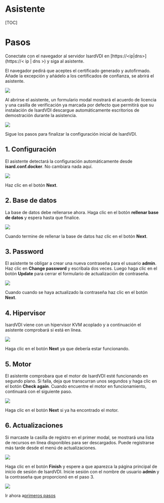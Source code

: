 <h1>Asistente</h1>

[TOC]

# Pasos

Conectate con el navegador al servidor IsardVDI en [https://<ip|dns>] (https://< ip | dns >) y siga al asistente.

El navegador pedirá que aceptes el certificado generado y autofirmado. Añade la excepción y añádelo a los certificados de confianza, se abrirá el asistente.

![](../images/wizard/firefox-untrusted.jpg)

Al abrirse el asistente, un formulario modal mostrará el acuerdo de licencia y una casilla de verificación ya marcada por defecto que permitirá que su instalación de IsardVDI descargue automáticamente escritorios de demostración durante la asistencia.

![](../images/wizard/license.png)

Sigue los pasos para finalizar la configuración inicial de IsardVDI.

## 1. Configuración

El asistente detectará la configuración automáticamente desde **isard.conf.docker**. No  cambiara nada aquí.

![](../images/wizard/1.png)

Haz clic en el botón **Next**.

## 2. Base de datos

La base de datos debe rellenarse ahora. Haga clic en el botón **rellenar base de datos** y espera hasta que finalice.


![](../images/wizard/2.png)

Cuando termine de rellenar la base de datos haz clic en el botón **Next**.

## 3. Password

El asistente te obligar a crear una nueva contraseña para el usuario **admin**. Haz clic en **Change password** y escribala dos veces. Luego haga clic en el botón **Update** para cerrar el formulario de actualización de contraseña.

![](../images/wizard/3.png)

Cuando cuando se haya actualizado la contraseña haz clic en el botón **Next**.

## 4. Hipervisor

IsardVDI viene con un hipervisor KVM acoplado y a continuación el asistente comprobará si está en línea.

![](../images/wizard/5.png)

Haga clic en el botón **Next** ya que debería estar funcionando.

## 5. Motor

El asistente comprobara que el motor de IsardVDI esté funcionando en segundo plano. Si falla, deja que transcurran unos segundos y haga clic en el botón **Check again**. Cuando encuentre el motor en funcionamiento, continuará con el siguiente paso.

![](/home/darta/jvinolas/docs/docs/images/wizard/4.png)

Haga clic en el botón **Next** si ya ha encontrado el motor.

## 6. Actualizaciones

Si marcaste la casilla de registro en el primer modal, se mostrará una lista de recursos en línea disponibles para ser descargados. Puede registrarse más tarde desde el menú de actualizaciones.

![](../images/wizard/6.png)

Haga clic en el botón **Finish** y espere a que aparezca la página principal de inicio de sesión de IsardVDI. Inicie sesión con el nombre de usuario **admin** y la contraseña que proporcionó en el paso 3.

![](../images/wizard/login.png)

Ir ahora a[primeros pasos](first-steps.md)